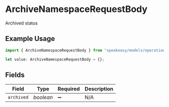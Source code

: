 # ArchiveNamespaceRequestBody

Archived status

## Example Usage

```typescript
import { ArchiveNamespaceRequestBody } from "speakeasy/models/operations";

let value: ArchiveNamespaceRequestBody = {};
```

## Fields

| Field              | Type               | Required           | Description        |
| ------------------ | ------------------ | ------------------ | ------------------ |
| `archived`         | *boolean*          | :heavy_minus_sign: | N/A                |